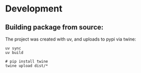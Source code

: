 # Development


## Building package from source:

The project was created with uv, and uploads to pypi via twine:

```
uv sync
uv build

# pip install twine
twine upload dist/*
```



